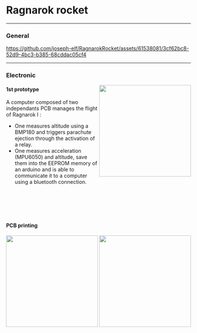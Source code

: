 # Ragnarok rocket
---
### General

https://github.com/joseph-elf/RagnarokRocket/assets/61538081/3cf62bc8-52d9-4bc3-b385-68cddac05cf4

---
### Electronic

<img align="right" width="250" src="https://github.com/joseph-elf/RagnarokRocket/assets/61538081/e87d69b7-ca00-4980-9aa1-b9f5d912ddcf">

#### 1st prototype

A computer composed of two independants PCB manages the flight of Ragnarok I :

* One measures altitude using a BMP180 and triggers parachute ejection through the activation of a relay.
* One measures acceleration (MPU6050) and altitude, save them into the EEPROM memory of an arduino and is able to communicate it to a computer using a bluetooth connection.


<br />
<br />
<br />
<br />

#### PCB printing

<img height="250" src="https://github.com/joseph-elf/RagnarokRocket/assets/61538081/a3a49132-ee9e-4d7a-a352-18403606ebd3">
<img align="right" height="250" src="https://github.com/joseph-elf/RagnarokRocket/assets/61538081/81af55c5-d59a-495a-b1f6-c7635de01876">


